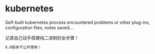 # kubernetes
Self-built kubernetes process encountered problems or other plug-ins, configuration files, notes saved...


记录自己动手搭建纯二进制的全步骤！

```BASH
6.0版本不公开使用！
```
